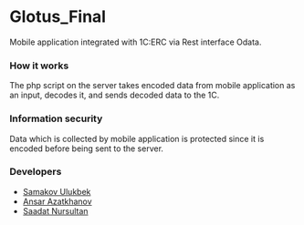 # Glotus_Final

Mobile application integrated with 1C:ERC via Rest interface Odata. 

### How it works
The php script on the server takes encoded data from mobile application as an input, decodes it, and sends decoded data to the 1C.

### Information security
Data which is collected by mobile application is protected since it is encoded before being sent to the server. 

### Developers
* [Samakov Ulukbek](https://github.com/samakovuluk) 
* [Ansar Azatkhanov](https://github.com/wasdx19) 
* [Saadat Nursultan](https://github.com/nurSaadat)
